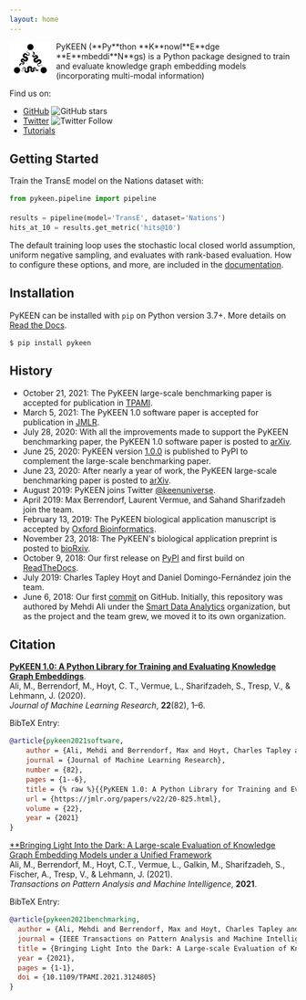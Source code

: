 ```yaml
---
layout: home
---
```

<img src="/img/logo.png" alt="PyKEEN Logo" align="left" height="60" style="margin-right: 10px"/>
PyKEEN (**Py**thon **K**nowl**E**dge **E**mbeddi**N**gs) is a Python package designed to train and
evaluate knowledge graph embedding models (incorporating multi-modal information)

Find us on:

- [GitHub](https://github.com/pykeen/pykeen) ![GitHub stars](https://img.shields.io/github/stars/pykeen/pykeen?label=PyKEEN%20on%20GitHub&style=social)
- [Twitter](https://twitter.com/keenuniverse) ![Twitter Follow](https://img.shields.io/twitter/follow/keenuniverse?style=social)
- [Tutorials](https://pykeen.readthedocs.io/en/latest/tutorial/first_steps.html)

## Getting Started

Train the TransE model on the Nations dataset with:

```python
from pykeen.pipeline import pipeline

results = pipeline(model='TransE', dataset='Nations')
hits_at_10 = results.get_metric('hits@10')
```

The default training loop uses the stochastic local closed world assumption, uniform negative sampling, and evaluates
with rank-based evaluation. How to configure these options, and more, are included in the
[documentation](https://pykeen.readthedocs.io).

## Installation

PyKEEN can be installed with `pip` on Python version 3.7+. More details on
[Read the Docs](https://pykeen.readthedocs.io/en/latest/installation.html).

```shell
$ pip install pykeen
```

## History

- October 21, 2021: The PyKEEN large-scale benchmarking paper is accepted for
  publication in [TPAMI](https://ieeexplore.ieee.org/document/9601281/authors#authors).
- March 5, 2021: The PyKEEN 1.0 software paper is accepted for publication in
  [JMLR](http://jmlr.org/papers/v22/20-825.html).
- July 28, 2020: With all the improvements made to support the PyKEEN benchmarking paper, the PyKEEN 1.0 software paper
  is posted to [arXiv](https://arxiv.org/abs/2007.14175).
- June 25, 2020: PyKEEN version [1.0.0](https://pypi.org/project/pykeen/1.0.0/) is published to PyPI to complement the
  large-scale benchmarking paper.
- June 23, 2020: After nearly a year of work, the PyKEEN large-scale benchmarking paper is posted
  to [arXiv](https://arxiv.org/abs/2006.13365).
- August 2019: PyKEEN joins Twitter [@keenuniverse](https://twitter.com/keenuniverse).
- April 2019: Max Berrendorf, Laurent Vermue, and Sahand Sharifzadeh join the team.
- February 13, 2019: The PyKEEN biological application manuscript is accepted
  by [Oxford Bioinformatics](https://doi.org/10.1093/bioinformatics/btz117).
- November 23, 2018: The PyKEEN's biological application preprint is posted
  to [bioRxiv](https://www.biorxiv.org/content/10.1101/475202v1).
- October 9, 2018: Our first release on [PyPI](https://pypi.org/project/pykeen/0.0.1/) and first build
  on [ReadTheDocs](https://readthedocs.org/projects/pykeen/builds/7912003/).
- July 2019: Charles Tapley Hoyt and Daniel Domingo-Fernández join the team.
- June 6, 2018: Our first [commit](https://github.com/pykeen/pykeen/commit/00dc2237cdbb46536d98068546bc7a801ae4126d) on
  GitHub. Initially, this repository was authored by Mehdi Ali under
  the [Smart Data Analytics](https://github.com/smartdataanalytics/)
  organization, but as the project and the team grew, we moved it to its own organization.

## Citation

[**PyKEEN 1.0: A Python Library for Training and Evaluating Knowledge Graph
Embeddings**](http://jmlr.org/papers/v22/20-825.html).
<br /> Ali, M., Berrendorf, M., Hoyt, C. T., Vermue, L., Sharifzadeh, S., Tresp, V., & Lehmann, J. (2020).
<br /> *Journal of Machine Learning Research*, **22**(82), 1–6.

BibTeX Entry:

```bibtex
@article{pykeen2021software,
    author = {Ali, Mehdi and Berrendorf, Max and Hoyt, Charles Tapley and Vermue, Laurent and Sharifzadeh, Sahand and Tresp, Volker and Lehmann, Jens},
    journal = {Journal of Machine Learning Research},
    number = {82},
    pages = {1--6},
    title = {% raw %}{{PyKEEN 1.0: A Python Library for Training and Evaluating Knowledge Graph Embeddings}}{% endraw %},
    url = {https://jmlr.org/papers/v22/20-825.html},
    volume = {22},
    year = {2021}
}
```

[**Bringing Light Into the Dark: A Large-scale Evaluation of Knowledge Graph Embedding Models under a Unified Framework](https://doi.org/10.1109/TPAMI.2021.3124805)
<br />Ali, M., Berrendorf, M., Hoyt, C.T., Vermue, L., Galkin, M., Sharifzadeh, S., Fischer, A., Tresp, V., & Lehmann, J. (2021).
<br /> *Transactions on Pattern Analysis and Machine Intelligence*, **2021**.

BibTeX Entry:

```bibtex
@article{pykeen2021benchmarking,
  author = {Ali, Mehdi and Berrendorf, Max and Hoyt, Charles Tapley and Vermue, Laurent and Galkin, Mikhail and Sharifzadeh, Sahand and Fischer, Asja and Tresp, Volker and Lehmann, Jens},
  journal = {IEEE Transactions on Pattern Analysis and Machine Intelligence}, 
  title = {Bringing Light Into the Dark: A Large-scale Evaluation of Knowledge Graph Embedding Models under a Unified Framework}, 
  year = {2021},
  pages = {1-1},
  doi = {10.1109/TPAMI.2021.3124805}
}
```
